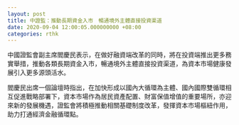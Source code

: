 ```yaml
---
layout: post
title: 中證監：推動長期資金入市　暢通境外主體直接投資渠道
date: 2020-09-04 12:00:05.000000000 +08:00
categories: rthk
---
```


中國證監會副主席閻慶民表示，在做好融資端改革的同時，將在投資端推出更多務實舉措，推動各類長期資金入市，暢通境外主體直接投資渠道，為資本市場健康發展引入更多源頭活水。

閻慶民出席一個論壇時指出，在加快形成以國內大循環為主體、國內國際雙循環相互促進戰略部署下，資本市場作為居民資產配置、財富保值增值的重要場所，亦迎來新的發展機遇，證監會將積極推動相關基礎制度改革，發揮資本市場樞紐作用，助力打通經濟金融循環點。
